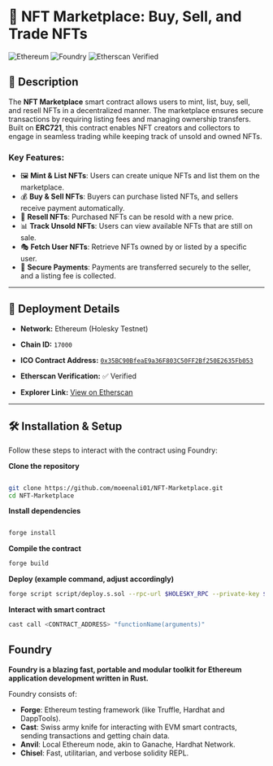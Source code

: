 # 🎨 NFT Marketplace: Buy, Sell, and Trade NFTs  




![Ethereum](https://img.shields.io/badge/Network-Holesky_Testnet-blue?style=flat-square&logo=ethereum)
![Foundry](https://img.shields.io/badge/Deployed_With-Foundry-orange?style=flat-square)
![Etherscan Verified](https://img.shields.io/badge/Contract_Verified-Yes-green?style=flat-square)





## 📜 Description  

The **NFT Marketplace** smart contract allows users to mint, list, buy, sell, and resell NFTs in a decentralized manner. The marketplace ensures secure transactions by requiring listing fees and managing ownership transfers. Built on **ERC721**, this contract enables NFT creators and collectors to engage in seamless trading while keeping track of unsold and owned NFTs.  

### **Key Features:**  

- 🖼️ **Mint & List NFTs**: Users can create unique NFTs and list them on the marketplace.  
- 💰 **Buy & Sell NFTs**: Buyers can purchase listed NFTs, and sellers receive payment automatically.  
- 🔄 **Resell NFTs**: Purchased NFTs can be resold with a new price.  
- 📊 **Track Unsold NFTs**: Users can view available NFTs that are still on sale.  
- 🎭 **Fetch User NFTs**: Retrieve NFTs owned by or listed by a specific user.  
- 🔐 **Secure Payments**: Payments are transferred securely to the seller, and a listing fee is collected.  








---

## 📡 Deployment Details
- **Network:** Ethereum (Holesky Testnet)
- **Chain ID:** `17000` <!-- Add Chain ID if applicable -->

-  **ICO Contract Address:** [`0x35BC90BfeaE9a36F803C50FF2Bf250E2635Fb053`](https://holesky.etherscan.io/address/0x35BC90BfeaE9a36F803C50FF2Bf250E2635Fb053#code) <!-- Add your deployed contract address -->
- **Etherscan Verification:** ✅ Verified
- **Explorer Link:** [View on Etherscan](https://holesky.etherscan.io/address/0x35BC90BfeaE9a36F803C50FF2Bf250E2635Fb053#code) <!-- Add link to verified contract on Etherscan -->

---

## 🛠 Installation & Setup  
Follow these steps to interact with the contract using Foundry:  

 **Clone the repository**
```sh

git clone https://github.com/moeenali01/NFT-Marketplace.git
cd NFT-Marketplace
```
 **Install dependencies**
```sh

forge install
```
 **Compile the contract**
```sh
forge build
```
 **Deploy (example command, adjust accordingly)**
 ```sh
forge script script/deploy.s.sol --rpc-url $HOLESKY_RPC --private-key $PRIVATE_KEY --broadcast
```
**Interact with smart contract**
```sh
cast call <CONTRACT_ADDRESS> "functionName(arguments)"
```

  ## **Foundry**

**Foundry is a blazing fast, portable and modular toolkit for Ethereum application development written in Rust.**

Foundry consists of:

-   **Forge**: Ethereum testing framework (like Truffle, Hardhat and DappTools).
-   **Cast**: Swiss army knife for interacting with EVM smart contracts, sending transactions and getting chain data.
-   **Anvil**: Local Ethereum node, akin to Ganache, Hardhat Network.
-   **Chisel**: Fast, utilitarian, and verbose solidity REPL.


